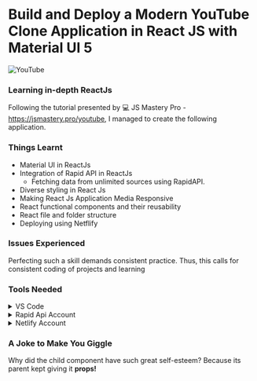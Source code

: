 # Build and Deploy a Modern YouTube Clone Application in React JS with Material UI 5

![YouTube](https://i.ibb.co/4R5RkmW/Thumbnail-5.png)

### Learning in-depth ReactJs

Following the tutorial presented by 💻 JS Mastery Pro - https://jsmastery.pro/youtube, I managed to create the following application. 

### Things Learnt

* Material UI in ReactJs
* Integration of Rapid API in ReactJs
  * Fetching data from unlimited sources using RapidAPI.
* Diverse styling in React Js
* Making React Js Application Media Responsive
* React functional components and their reusability
* React file and folder structure
* Deploying using Netflify

### Issues Experienced

Perfecting such a skill demands consistent practice. Thus, this calls for consistent coding of projects and learning

### Tools Needed

<details>
<summary>VS Code</summary>

<p> For Code editing <p>
</details>

<details> 
<summary>Rapid Api Account</summary>

<p> Fetching data from unlimited sources </p>
</details>

<details>
<summary>Netlify Account</summary>

<p>For Deploying your built application </p>
</details>

### A Joke to Make You Giggle

Why did the child component have such great self-esteem?  Because its parent kept giving it **props!**
